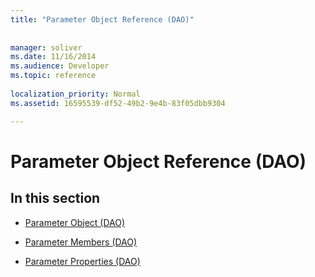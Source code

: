 ```yaml
---
title: "Parameter Object Reference (DAO)"
 
 
manager: soliver
ms.date: 11/16/2014
ms.audience: Developer
ms.topic: reference
  
localization_priority: Normal
ms.assetid: 16595539-df52-49b2-9e4b-83f05dbb9304

---
```


# Parameter Object Reference (DAO)

## In this section

- [Parameter Object (DAO)](parameter-object-dao.md)
    
- [Parameter Members (DAO)](parameter-members-dao.md)
    
- [Parameter Properties (DAO)](parameter-properties-dao.md)
    

